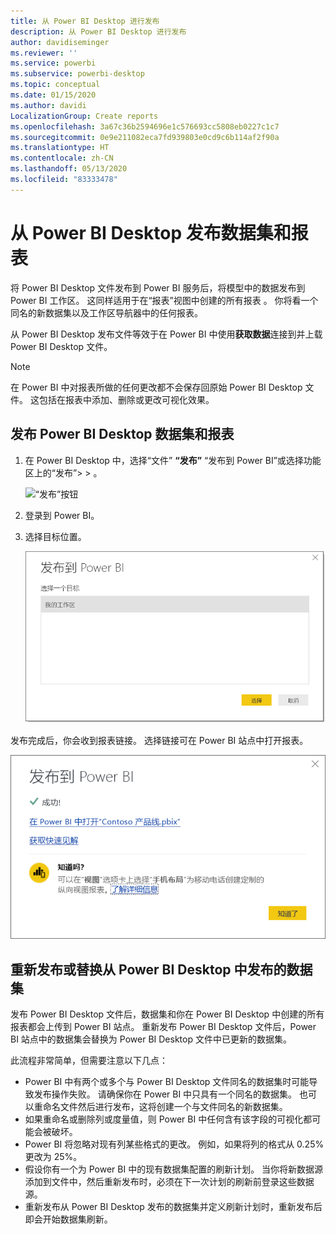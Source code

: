 ```yaml
---
title: 从 Power BI Desktop 进行发布
description: 从 Power BI Desktop 进行发布
author: davidiseminger
ms.reviewer: ''
ms.service: powerbi
ms.subservice: powerbi-desktop
ms.topic: conceptual
ms.date: 01/15/2020
ms.author: davidi
LocalizationGroup: Create reports
ms.openlocfilehash: 3a67c36b2594696e1c576693cc5808eb0227c1c7
ms.sourcegitcommit: 0e9e211082eca7fd939803e0cd9c6b114af2f90a
ms.translationtype: HT
ms.contentlocale: zh-CN
ms.lasthandoff: 05/13/2020
ms.locfileid: "83333478"
---
```

# <a name="publish-datasets-and-reports-from-power-bi-desktop"></a>从 Power BI Desktop 发布数据集和报表
将 Power BI Desktop 文件发布到 Power BI 服务后，将模型中的数据发布到 Power BI 工作区。 这同样适用于在“报表”视图中创建的所有报表  。 你将看一个同名的新数据集以及工作区导航器中的任何报表。

从 Power BI Desktop 发布文件等效于在 Power BI 中使用**获取数据**连接到并上载 Power BI Desktop 文件。

> [!NOTE]
> 在 Power BI 中对报表所做的任何更改都不会保存回原始 Power BI Desktop 文件。 这包括在报表中添加、删除或更改可视化效果。
> 
> 

## <a name="to-publish-a-power-bi-desktop-dataset-and-reports"></a>发布 Power BI Desktop 数据集和报表
1. 在 Power BI Desktop 中，选择“文件” **“发布”** “发布到 Power BI”或选择功能区上的“发布”\>  \>   。  

   ![“发布”按钮](media/desktop-upload-desktop-files/pbid_publish_publishbutton.png)

2. 登录到 Power BI。
3. 选择目标位置。

   ![选择发布目标位置](media/desktop-upload-desktop-files/pbid_publish_select_destination.png)

发布完成后，你会收到报表链接。 选择链接可在 Power BI 站点中打开报表。

![发布成功对话框](media/desktop-upload-desktop-files/pbid_publish_success.png)

## <a name="republish-or-replace-a-dataset-published-from-power-bi-desktop"></a>重新发布或替换从 Power BI Desktop 中发布的数据集
发布 Power BI Desktop 文件后，数据集和你在 Power BI Desktop 中创建的所有报表都会上传到 Power BI 站点。 重新发布 Power BI Desktop 文件后，Power BI 站点中的数据集会替换为 Power BI Desktop 文件中已更新的数据集。

此流程非常简单，但需要注意以下几点：

* Power BI 中有两个或多个与 Power BI Desktop 文件同名的数据集时可能导致发布操作失败。 请确保你在 Power BI 中只具有一个同名的数据集。 也可以重命名文件然后进行发布，这将创建一个与文件同名的新数据集。
* 如果重命名或删除列或度量值，则 Power BI 中任何含有该字段的可视化都可能会被破坏。 
* Power BI 将忽略对现有列某些格式的更改。 例如，如果将列的格式从 0.25% 更改为 25%。
* 假设你有一个为 Power BI 中的现有数据集配置的刷新计划。 当你将新数据源添加到文件中，然后重新发布时，必须在下一次计划的刷新前登录这些数据源。
* 重新发布从 Power BI Desktop 发布的数据集并定义刷新计划时，重新发布后即会开始数据集刷新。 

